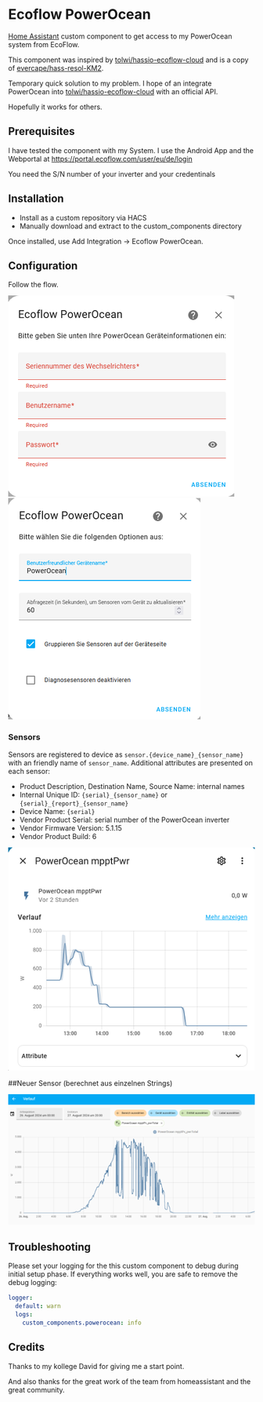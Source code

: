 <!-- prettier-ignore -->
# Ecoflow PowerOcean

[Home Assistant](https://home-assistant.io/) custom component to get access to my PowerOcean system from EcoFlow.

This component was inspired by [tolwi/hassio-ecoflow-cloud](https://github.com/tolwi/hassio-ecoflow-cloud) and is a copy of [evercape/hass-resol-KM2](https://github.com/evercape/hass-resol-KM2).  

Temporary quick solution to my problem.
I hope of an integrate PowerOcean into [tolwi/hassio-ecoflow-cloud](https://github.com/tolwi/hassio-ecoflow-cloud) with an official API.

Hopefully it works for others.

## Prerequisites

I have tested the component with my System.
I use the Android App and the Webportal at https://portal.ecoflow.com/user/eu/de/login

You need the S/N number of your inverter and your credentinals

## Installation

- Install as a custom repository via HACS
- Manually download and extract to the custom_components directory

Once installed, use Add Integration -> Ecoflow PowerOcean.

## Configuration

Follow the flow.

![step 1](documentation/setup_step_1.PNG)
![step 2](documentation/setup_step_2.PNG)



### Sensors
Sensors are registered to device as `sensor.{device_name}_{sensor_name}` with an friendly name of `sensor_name`. Additional attributes are presented on each sensor:
- Product Description, Destination Name, Source Name: internal names
- Internal Unique ID: `{serial}_{sensor_name}` or `{serial}_{report}_{sensor_name}`
- Device Name: `{serial}`
- Vendor Product Serial: serial number of the PowerOcean inverter
- Vendor Firmware Version: 5.1.15
- Vendor Product Build: 6
  
![sensor](documentation/sensor.PNG)

##Neuer Sensor (berechnet aus einzelnen Strings)

![sensor](documentation/mpptPv_pwrTotal.PNG)


## Troubleshooting
Please set your logging for the this custom component to debug during initial setup phase. If everything works well, you are safe to remove the debug logging:

```yaml
logger:
  default: warn
  logs:
    custom_components.powerocean: info
```

## Credits

Thanks to my kollege David for giving me a start point.

And also thanks for the great work of the team from homeassistant and the great community.